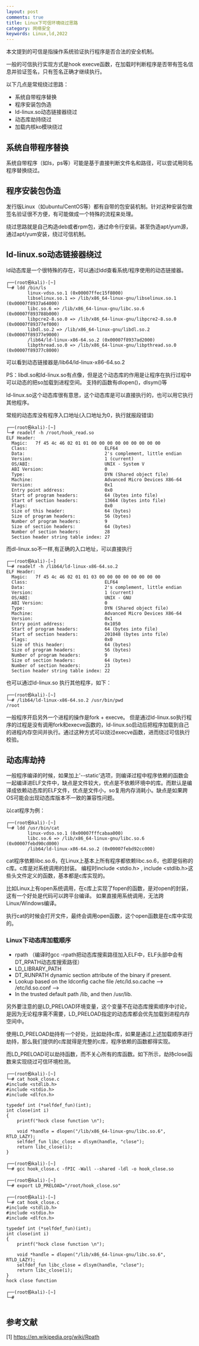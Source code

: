 ```yaml
---
layout: post
comments: true
title: Linux下可信环境绕过思路
category: 网络安全
keywords: Linux,ld,2022
---
```


本文提到的可信是指操作系统验证执行程序是否合法的安全机制。

一般的可信执行实现方式是hook execve函数，在加载时判断程序是否带有签名信息并验证签名，只有签名正确才继续执行。

以下几点是常规绕过思路：
+ 系统自带程序替换
+ 程序安装包伪造
+ ld-linux.so动态链接器绕过
+ 动态库劫持绕过
+ 加载内核ko模块绕过

## 系统自带程序替换
系统自带程序（如ls，ps等）可能是基于直接判断文件名和路径，可以尝试用同名程序替换绕过。

## 程序安装包伪造
发行版Linux（如ubuntu/CentOS等）都有自带的包安装机制。针对这种安装包做签名验证很不方便，有可能做成一个特殊的流程来处理。

绕过思路就是自己构造deb或者rpm包，通过命令行安装。甚至伪造apt/yum源，通过apt/yum安装，绕过可信机制。

## ld-linux.so动态链接器绕过
ld动态库是一个很特殊的存在，可以通过ldd查看系统/程序使用的动态链接器。

```
┌──(root㉿kali)-[~]
└─# ldd /bin/ls 
        linux-vdso.so.1 (0x00007ffec15f8000)
        libselinux.so.1 => /lib/x86_64-linux-gnu/libselinux.so.1 (0x00007f8937a64000)
        libc.so.6 => /lib/x86_64-linux-gnu/libc.so.6 (0x00007f893788b000)
        libpcre2-8.so.0 => /lib/x86_64-linux-gnu/libpcre2-8.so.0 (0x00007f89377ef000)
        libdl.so.2 => /lib/x86_64-linux-gnu/libdl.so.2 (0x00007f89377e9000)
        /lib64/ld-linux-x86-64.so.2 (0x00007f8937ad2000)
        libpthread.so.0 => /lib/x86_64-linux-gnu/libpthread.so.0 (0x00007f89377c8000)
```

可以看到动态链接器是/lib64/ld-linux-x86-64.so.2

PS：libdl.so和ld-linux.so有点像，但是这个动态库的作用是让程序在执行过程中可以动态的把so加载到进程空间。
支持的函数有dlopen()，dlsym()等

ld-linux.so这个动态库很有意思，这个动态库是可以直接执行的，也可以用它执行其他程序。

常规的动态库没有程序入口地址(入口地址为0，执行就报段错误)
```
┌──(root㉿kali)-[~]
└─# readelf -h /root/hook_read.so         
ELF Header:
  Magic:   7f 45 4c 46 02 01 01 00 00 00 00 00 00 00 00 00 
  Class:                             ELF64
  Data:                              2's complement, little endian
  Version:                           1 (current)
  OS/ABI:                            UNIX - System V
  ABI Version:                       0
  Type:                              DYN (Shared object file)
  Machine:                           Advanced Micro Devices X86-64
  Version:                           0x1
  Entry point address:               0x0
  Start of program headers:          64 (bytes into file)
  Start of section headers:          13664 (bytes into file)
  Flags:                             0x0
  Size of this header:               64 (bytes)
  Size of program headers:           56 (bytes)
  Number of program headers:         9
  Size of section headers:           64 (bytes)
  Number of section headers:         28
  Section header string table index: 27

```

而dl-linux.so不一样,有正确的入口地址，可以直接执行
```
┌──(root㉿kali)-[~]
└─# readelf -h /lib64/ld-linux-x86-64.so.2
ELF Header:
  Magic:   7f 45 4c 46 02 01 01 03 00 00 00 00 00 00 00 00 
  Class:                             ELF64
  Data:                              2's complement, little endian
  Version:                           1 (current)
  OS/ABI:                            UNIX - GNU
  ABI Version:                       0
  Type:                              DYN (Shared object file)
  Machine:                           Advanced Micro Devices X86-64
  Version:                           0x1
  Entry point address:               0x1050
  Start of program headers:          64 (bytes into file)
  Start of section headers:          201048 (bytes into file)
  Flags:                             0x0
  Size of this header:               64 (bytes)
  Size of program headers:           56 (bytes)
  Number of program headers:         9
  Size of section headers:           64 (bytes)
  Number of section headers:         23
  Section header string table index: 22

```

也可以通过ld-linux.so 执行其他程序，如下：
```
┌──(root㉿kali)-[~]
└─# /lib64/ld-linux-x86-64.so.2 /usr/bin/pwd
/root

```
一般程序开启另外一个进程的操作是fork + execve。
但是通过ld-linux.so执行程序的过程是没有调用fork和execve函数的，ld-linux.so启动后把程序加载到自己的进程内存空间并执行。通过这种方式可以绕过execve函数，进而绕过可信执行校验。

## 动态库劫持
一般程序编译的时候，如果加上'--static'选项，则编译过程中程序依赖的函数会一起编译进ELF文件中，缺点是文件较大，优点是不依赖环境中的库。而默认是编译成依赖动态库的ELF文件，优点是文件小，so复用内存消耗小。缺点是如果跨OS可能会出现动态库版本不一致的兼容性问题。

以cat程序为例：
```
┌──(root㉿kali)-[~]
└─# ldd /usr/bin/cat
        linux-vdso.so.1 (0x00007fffcabaa000)
        libc.so.6 => /lib/x86_64-linux-gnu/libc.so.6 (0x00007febd90cd000)
        /lib64/ld-linux-x86-64.so.2 (0x00007febd92cc000)
```

cat程序依赖libc.so.6，在Linux上基本上所有程序都依赖libc.so.6，也即是俗称的c库。c库是对系统调用的封装。
编程时include <stdio.h> , include <stdlib.h>这些头文件定义的函数，基本都是c库实现的。

比如Linux上有open系统调用，在c库上实现了fopen的函数，是对open的封装，这有一个好处是代码可以跨平台编译。
如果直接用系统调用，无法跨Linux/Windows编译。

执行cat的时候会打开文件，最终会调用open函数，这个open函数是在c库中实现的。

### Linux下动态库加载顺序
+ rpath （编译时gcc -rpath把动态库搜索路径加入ELF中，ELF头部中会有DT_RPATH动态库搜索路径）
+ LD_LIBRARY_PATH
+ DT_RUNPATH dynamic section attribute of the binary if present.
+ Lookup based on the ldconfig cache file /etc/ld.so.cache --> /etc/ld.so.conf --> 
+ In the trusted default path /lib, and then /usr/lib.

另外要注意的是LD_PRELOAD环境变量，这个变量不在动态库搜索顺序中讨论，是因为无论程序需不需要，LD_PRELOAD指定的动态库都会优先加载到进程内存空间中。

使用LD_PRELOAD劫持有一个好处，比如劫持c库，如果是通过上述加载顺序进行劫持，那么我们提供的c库就得是完整的c库，程序依赖的函数都得实现。

而LD_PRELOAD可以劫持函数，而不关心所有的库函数。如下所示，劫持close函数来实现绕过可信环境检测。

```
┌──(root㉿kali)-[~]
└─# cat hook_close.c    
#include <stdlib.h>
#include <stdio.h>
#include <dlfcn.h>

typedef int (*selfdef_fun)(int);
int close(int i)
{
    printf("hock close function \n");

    void *handle = dlopen("/lib/x86_64-linux-gnu/libc.so.6", RTLD_LAZY);
    selfdef_fun libc_close = dlsym(handle, "close");
    return libc_close(i);
}
                                                                                                                                    
┌──(root㉿kali)-[~]
└─# gcc hook_close.c -fPIC -Wall --shared -ldl -o hook_close.so
                                                                                                                                    
┌──(root㉿kali)-[~]
└─# export LD_PRELOAD="/root/hook_close.so"                    
                                                                                                                                    
┌──(root㉿kali)-[~]
└─# cat hook_close.c                                           
#include <stdlib.h>
#include <stdio.h>
#include <dlfcn.h>

typedef int (*selfdef_fun)(int);
int close(int i)
{
    printf("hock close function \n");

    void *handle = dlopen("/lib/x86_64-linux-gnu/libc.so.6", RTLD_LAZY);
    selfdef_fun libc_close = dlsym(handle, "close");
    return libc_close(i);
}
hock close function 
                                                                                                                                    
┌──(root㉿kali)-[~]
└─# 
                      
```

## 参考文献
[1] https://en.wikipedia.org/wiki/Rpath
